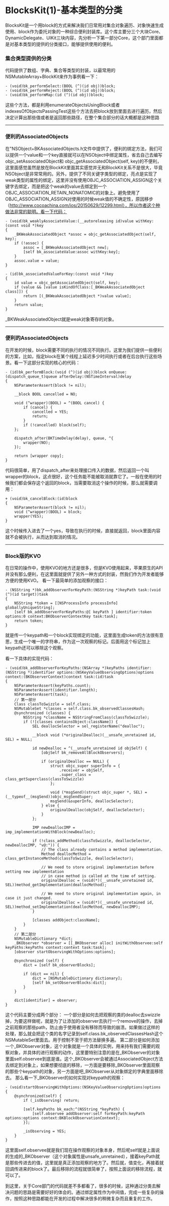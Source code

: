 # BlocksKit(1)-基本类型的分类
BlocksKit是一个用block的方式来解决我们日常用对集合对象遍历、对象快速生成使用、block作为委托对象的一种综合便利封装库。这个库主要分三个大块Core、DynamicDelegate、UIKit三块内容，先分析一下第一部分Core，这个部门里面都是对基本类型的提供的分类接口，能够提供使用的便利。
### 集合类型提供的分类
代码提供了数组、字典、集合等类型的封装，以最常用的NSMutableArray+BlockKit来作为事例看一下：

```
- (void)bk_performSelect:(BOOL (^)(id obj))block;
- (void)bk_performReject:(BOOL (^)(id obj))block;
- (void)bk_performMap:(id (^)(id obj))block;
```

这些个方法，都是利用enumerateObjectsUsingBlock或者indexesOfObjectsPassingTest这些个方法去把block放到里面去进行遍历，然后决定计算出那些值或者是返回那些路径，在整个集合部分的话大概都是这种思路

-------

### 便利的AssociatedObjects
在"NSObject+BKAssociatedObjects.h文件中提供了，便利的绑定方法，我们可以提供一个value和一个key直接就可以在NSObject中绑定属性，省去自己去编写objc_setAssociatedObject和 objc_getAssociatedObject(self, key)的不便利，这里面感觉虽然是放在BlockKit里面其实感觉并无和BlockKit关系不是很大，毕竟NSObject是非常常用的。另外，提供了不同关键字类型的绑定，亮点是实现了weak类型的属性的绑定，这里并没有使用OBJC_ASSOCIATION_ASSIGN这个关键字去绑定，而是把这个weak的value去绑定到一个OBJC_ASSOCIATION_RETAIN_NONATOMIC的对象上。避免使用了OBJC_ASSOCIATION_ASSIGN对使用的时候weak值的不确定性，原因移步（http://www.cocoachina.com/ios/20150629/12299.html），所以作者这个种做法非常的聪明。看一下代码：

```
- (void)bk_weaklyAssociateValue:(__autoreleasing id)value withKey:(const void *)key
{
	_BKWeakAssociatedObject *assoc = objc_getAssociatedObject(self, key);
	if (!assoc) {
		assoc = [_BKWeakAssociatedObject new];
		[self bk_associateValue:assoc withKey:key];
	}
	assoc.value = value;
}

- (id)bk_associatedValueForKey:(const void *)key
{
	id value = objc_getAssociatedObject(self, key);
	if (value && [value isKindOfClass:[_BKWeakAssociatedObject class]]) {
		return [(_BKWeakAssociatedObject *)value value];
	}
	return value;
}

```
_BKWeakAssociatedObject就是weak对象寄存的对象。


-------
### 便利的AssociatedObjects
在开发的时候，block需要不同的执行的情况不同执行。这里为我们提供一些便利的方案，比如，指定block在某个线程上延迟多少时间执行或者在后台执行这些场景。看一下这部分实现的核心的代码：

```
- (id)bk_performBlock:(void (^)(id obj))block onQueue:(dispatch_queue_t)queue afterDelay:(NSTimeInterval)delay
{
	NSParameterAssert(block != nil);
	
	__block BOOL cancelled = NO;
	
	void (^wrapper)(BOOL) = ^(BOOL cancel) {
		if (cancel) {
			cancelled = YES;
			return;
		}
		if (!cancelled) block(self);
	};
	
	dispatch_after(BKTimeDelay(delay), queue, ^{
		wrapper(NO);
	});
	
	return [wrapper copy];
}

```
代码很简单，用了dispatch_after来处理接口传入的数据，然后返回一个叫wrapper的block，这点很好，这个任务能不能被取消就靠它了。一般在使用的时候我们都会保存这个返回的block，当需要取消这个操作的时候，那么就需要调用：

```
+ (void)bk_cancelBlock:(id)block
{
	NSParameterAssert(block != nil);
	void (^wrapper)(BOOL) = block;
	wrapper(YES);
}

```
这个时候传入进去了一个yes，导致在执行的时候，直接就返回，block里面内容就不会被执行，从而达到取消的情况。


-------
### Block版的KVO
在日常的操作中，使用KVO的地方还是很多，但是KVO使用起来，苹果原生的API并没有那么便利，在这里面就提供了另外一种方式的封装，然我们作为开发者能够方便的使用KVO。
看一下最简单的添加观察的接口：

```
- (NSString *)bk_addObserverForKeyPath:(NSString *)keyPath task:(void (^)(id target))task
{
	NSString *token = [[NSProcessInfo processInfo] globallyUniqueString];
	[self bk_addObserverForKeyPaths:@[ keyPath ] identifier:token options:0 context:BKObserverContextKey task:task];
	return token;
}
```
就是传一个keypath和一个block实现绑定的功能，这里面生成token的方法很有意思，生成一个唯一的字符串，作为这一次观察的标记。后面用这个标记加上keypath还可以移除这个观察。

看一下具体的实现代码：


```
- (void)bk_addObserverForKeyPaths:(NSArray *)keyPaths identifier:(NSString *)identifier options:(NSKeyValueObservingOptions)options context:(BKObserverContext)context task:(id)task
{
	NSParameterAssert(keyPaths.count);
	NSParameterAssert(identifier.length);
	NSParameterAssert(task);
    // 第一部分
    Class classToSwizzle = self.class;
    NSMutableSet *classes = self.class.bk_observedClassesHash;
    @synchronized (classes) {
        NSString *className = NSStringFromClass(classToSwizzle);
        if (![classes containsObject:className]) {
            SEL deallocSelector = sel_registerName("dealloc");
            
			__block void (*originalDealloc)(__unsafe_unretained id, SEL) = NULL;
            
			id newDealloc = ^(__unsafe_unretained id objSelf) {
                [objSelf bk_removeAllBlockObservers];
                
                if (originalDealloc == NULL) {
                    struct objc_super superInfo = {
                        .receiver = objSelf,
                        .super_class = class_getSuperclass(classToSwizzle)
                    };
                    
                    void (*msgSend)(struct objc_super *, SEL) = (__typeof__(msgSend))objc_msgSendSuper;
                    msgSend(&superInfo, deallocSelector);
                } else {
                    originalDealloc(objSelf, deallocSelector);
                }
            };
            
            IMP newDeallocIMP = imp_implementationWithBlock(newDealloc);
            
            if (!class_addMethod(classToSwizzle, deallocSelector, newDeallocIMP, "v@:")) {
                // The class already contains a method implementation.
                Method deallocMethod = class_getInstanceMethod(classToSwizzle, deallocSelector);
                
                // We need to store original implementation before setting new implementation
                // in case method is called at the time of setting.
                originalDealloc = (void(*)(__unsafe_unretained id, SEL))method_getImplementation(deallocMethod);
                
                // We need to store original implementation again, in case it just changed.
                originalDealloc = (void(*)(__unsafe_unretained id, SEL))method_setImplementation(deallocMethod, newDeallocIMP);
            }
            
            [classes addObject:className];
        }
    }   
    // 第二部分
	NSMutableDictionary *dict;
	_BKObserver *observer = [[_BKObserver alloc] initWithObservee:self keyPaths:keyPaths context:context task:task];
	[observer startObservingWithOptions:options];

	@synchronized (self) {
		dict = [self bk_observerBlocks];

		if (dict == nil) {
			dict = [NSMutableDictionary dictionary];
			[self bk_setObserverBlocks:dict];
		}
	}

	dict[identifier] = observer;
}
```

这个代码主要分成两个部分：
一个部分是如何去把观察的类的dealloc去swizzle掉，为要这样做呢，就是为了让添加的observer去执行一个remove的操作，去掉之前观察的那些path，防止由于使用者没有移除而导致的崩溃。如果做过这样的处理，那么就会把这个类的名字记录到self.class.bk_observedClassesHash这个NSMutableSet里面去。用于控制不至于把方法替换多遍。
第二部分是如何添加一个_BKObserver对象，这个对象就是一个具体的实例，用来持有我们需要的观察对象，并具体的进行观察的动作，这里要特别注意的是在_BKObserver的对象里面self.observee到底是谁。这个_BKObserver会被通过AssociatedObject方法去绑定到对象上，如果想要彻底的移除，一方面是要移除_BKObserver里面观察的那些个keypath的对象，另一方面是吧_BKObserver从对象绑定的字典里面移除去。
那么看一下_BKObserver的如何实现对keypath的观察：

```
- (void)startObservingWithOptions:(NSKeyValueObservingOptions)options
{
	@synchronized(self) {
		if (_isObserving) return;

		[self.keyPaths bk_each:^(NSString *keyPath) {
			[self.observee addObserver:self forKeyPath:keyPath options:options context:BKBlockObservationContext];
		}];

		_isObserving = YES;
	}
}
```

这里面self.observee就是我们现在操作观察的对象本身，然后呢self就是上面说的生成的_BKObserver（这个对象属性是unsafe_unretained），接着keyPath就是那些传进去的值，这里就是真正添加观察的地方了。然后就，值变化，再接着就回调传进来的block了。最后移除的流程就很简单了，按照上面说的移除流程，就可以了。

到这里，关于Core部门的代码就差不多都看了，很多的时候，这种通过分类去解决问题的思路是需要好好的体会的。通过绑定属性作为中间值，完成一些复杂的操作，按照这种思路都能在开发的过程中解决很多的稍微复杂而且重复的工作。


